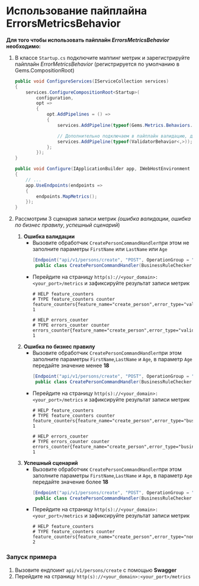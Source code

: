 # Использование пайплайна ErrorsMetricsBehavior

**Для того чтобы использовать пайплайн _ErrorsMetricsBehavior_ необходимо:**
1. В классе `Startup.cs` подключите маппинг метрик и зарегистрируйте пайплайн _ErrorMetricsBehavior_ (регистрируется по умолчанию в Gems.CompositionRoot)
    ```csharp
   public void ConfigureServices(IServiceCollection services)
    {
        services.ConfigureCompositionRoot<Startup>(
            configuration,
            opt =>
            {
                opt.AddPipelines = () =>
                {
                    services.AddPipeline(typeof(Gems.Metrics.Behaviors.ErrorMetricsBehavior<,>));
   
                    // Дополнительно подключаем в пайплайн валидацию, для отлова ошибок валидации
                    services.AddPipeline(typeof(ValidatorBehavior<,>));
                };
            });
    }

    public void Configure(IApplicationBuilder app, IWebHostEnvironment env)
    {
        // ...
        app.UseEndpoints(endpoints =>
        {
            endpoints.MapMetrics();
        });
    }
    ```

3. Рассмотрим 3 сценария записи метрик _(ошибка валидации_, _ошибка по бизнес правилу_, _успешный сценарий_)
   1. **Ошибка валидации** 
      - Вызовите обработчик `CreatePersonCommandHandler`при этом не заполните параметры `FirstName` или `LastName` или `Age`
         ```csharp
         [Endpoint("api/v1/persons/create", "POST", OperationGroup = "Persons", Summary = "Создание персоны")]
          public class CreatePersonCommandHandler(BusinessRuleChecker businessRuleChecker) : IRequestHandler<CreatePersonCommand, PersonDto>
         ```
      - Перейдите на страницу `http(s)://<your_domain>:<your_port>/metrics` и зафиксируйте результат записи метрик
          ```
          # HELP feature_counters 
          # TYPE feature_counters counter
          feature_counters{feature_name="create_person",error_type="validation",status_code="400",custom_code="none"} 1

          # HELP errors_counter 
          # TYPE errors_counter counter
          errors_counter{feature_name="create_person",error_type="validation",status_code="400",custom_code="none"} 1
          ```
   2. **Ошибка по бизнес правилу**
      - Вызовите обработчик `CreatePersonCommandHandler`при этом заполните параметры `FirstName`,`LastName` и `Age`, в параметр `Age` передайте значение менее **18**
         ```csharp
         [Endpoint("api/v1/persons/create", "POST", OperationGroup = "Persons", Summary = "Создание персоны")]
          public class CreatePersonCommandHandler(BusinessRuleChecker businessRuleChecker) : IRequestHandler<CreatePersonCommand, PersonDto>
         ```
      - Перейдите на страницу `http(s)://<your_domain>:<your_port>/metrics` и зафиксируйте результат записи метрик
          ```
          # HELP feature_counters 
          # TYPE feature_counters counter
          feature_counters{feature_name="create_person",error_type="business",status_code="422",custom_code="none"} 1
        
          # HELP errors_counter 
          # TYPE errors_counter counter
          errors_counter{feature_name="create_person",error_type="business",status_code="422",custom_code="none"} 1
          ```
   3. **Успешный сценарий**
       - Вызовите обработчик `CreatePersonCommandHandler`при этом заполните параметры `FirstName`,`LastName` и `Age`, в параметр `Age` передайте значение более **18**
         ```csharp
         [Endpoint("api/v1/persons/create", "POST", OperationGroup = "Persons", Summary = "Создание персоны")]
          public class CreatePersonCommandHandler(BusinessRuleChecker businessRuleChecker) : IRequestHandler<CreatePersonCommand, PersonDto>
         ```
       - Перейдите на страницу `http(s)://<your_domain>:<your_port>/metrics` и зафиксируйте результат записи метрик
           ```
           # HELP feature_counters 
           # TYPE feature_counters counter
           feature_counters{feature_name="create_person",error_type="none",status_code="200",custom_code="none"} 2
           ```

### Запуск примера
1. Вызовите ендпоинт `api/v1/persons/create` с помощью **Swagger**
2. Перейдите на страницу `http(s)://<your_domain>:<your_port>/metrics`
